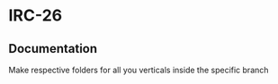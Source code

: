 # IRC-26

## Documentation

Make respective folders for all you verticals inside the specific branch
